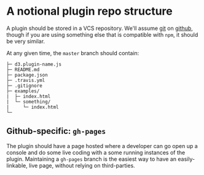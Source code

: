 # A notional plugin repo structure
A plugin should be stored in a VCS repository. We'll assume [git](http://git-scm.org) on [github](http://github.com), though if you are using something else that is compatible with `npm`, it should be very similar.

At any given time, the `master` branch should contain:
```
├─ d3.plugin-name.js
├─ README.md
├─ package.json
├─ .travis.yml
├─ .gitignore
├─ examples/
|  ├─ index.html
|  └─ something/
|     └─ index.html
└─
```

## Github-specific: `gh-pages`
The plugin should have a page hosted where a developer can go open up a console and do some live coding with a some running instances of the plugin. Maintaining a `gh-pages` branch is the easiest way to have an easily-linkable, live page, without relying on third-parties.

